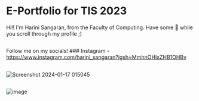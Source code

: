 # E-Portfolio for TIS 2023
Hi!! I'm Harini Sangaran, from the Faculty of Computing. Have some 🍿 while you scroll through my profile ;)
##
Follow me on my socials! ###
Instagram - https://www.instagram.com/harini_sangaran?igsh=MmhnOHlxZHB1OHBv 
##
![Screenshot 2024-01-17 015045](https://github.com/harinisangaran/E-Portfolio-TIS-02_2023/assets/147630493/aeaa0d67-d6c5-4a8a-be38-2c4a1a8f29d4)
##
![image](https://github.com/harinisangaran/E-Portfolio-TIS-02_2023/assets/147630493/240f6b40-7948-45ca-9ea8-b4156d1e48ad)
